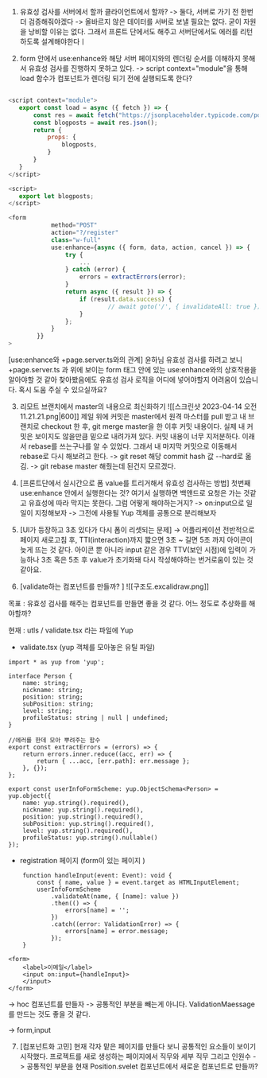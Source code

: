 1. 유효성 검사를 서버에서 할까 클라이언트에서 할까? 
-> 둘다, 서버로 가기 전 한번 더 검증해줘야겠다 
-> 올바르지 않은 데이터를 서버로 보낼 필요는 없다. 굳이 자원을 낭비할 이유는 없다. 그래서 프론트 단에서도 해주고 서버단에서도 에러를 리턴 하도록 설계해야한다ㅣ 



2. form 안에서 use:enhance와 해당 서버 페이지와의 렌더링 순서를 이해하지 못해서 유효성 검사를 진행하지 못하고 있다.
-> script context="module"을 통해 load 함수가 컴포넌트가 렌더링 되기 전에 실행되도록 한다? 

```js

<script context="module">
   export const load = async ({ fetch }) => {
       const res = await fetch("https://jsonplaceholder.typicode.com/posts");
       const blogposts = await res.json();
       return {
           props: {
               blogposts,
           }
       }
   }
</script>

<script>
   export let blogposts;
</script>
```


```ts
<form
			method="POST"
			action="?/register"
			class="w-full"
			use:enhance={async ({ form, data, action, cancel }) => {
				try {
					...
				} catch (error) {
					errors = extractErrors(error);
				}
				return async ({ result }) => {
					if (result.data.success) {
							// await goto('/', { invalidateAll: true });
					}
				};
			}
		}}
>
```

[use:enhance와 +page.server.ts와의 관계]
윤하님 유효성 검사를 하려고 보니 +page.server.ts 과 위에 보이는 form 태그 안에 있는 use:enhance와의 상호작용을 알아야할 것 같아 찾아봤음에도 유효성 검사 로직을 어디에 넣어야할지 어려움이 있습니다. 혹시 도움 주실 수 있으실까요? 


3. 리모트 브랜치에서 master의 내용으로 최신화하기
![[스크린샷 2023-04-14 오전 11.21.21.png|600]]
제일 위에 커밋은 master에서 원격 마스터를 pull 받고 내 브랜치로 checkout 한 후, git merge master을 한 이후 커밋 내용이다. 실제 내 커밋은 보이지도 않을만큼 밑으로 내려가져 있다. 커밋 내용이 너무 지저분하다. 이래서 rebase를 쓰는구나를 알 수 있었다. 그래서 내 마지막 커밋으로 이동해서 rebase로 다시 해보려고 한다. 
-> git reset 해당 commit hash 값 --hard로 옮김.
-> git rebase master 해줬는데 된건지 모르겠다.


4. [프론트단에서 실시간으로 폼 value를 트리거해서 유효성 검사하는 방법]
첫번째 use:enhance 안에서 실행한다는 것? 여기서 실행하면 백앤드로 요청은 가는 것같고 유효성에 따라 막지는 못한다. 그럼 어떻게 해야하는거지? 
-> on:input으로 일일이 지정해보자 
-> 그전에 사용될 Yup 객체를 공통으로 분리해보자 

5. [UI가 등장하고 3초 있다가 다시 폼이 리셋되는 문제]
-> 어플리케이션 전반적으로 페이지 새로고침 후, TTI(interaction)까지 짧으면 3초 ~ 길면 5초 까지 아이콘이 늦게 뜨는 것 같다. 아이콘 뿐 아니라 input 같은 경우 TTV(보인 시점)에 입력이 가능하나 3초 혹은 5초 후 value가 초기화돼 다시 작성해야하는 번거로움이 있는 것 같아요.

6. [validate하는 컴포넌트를 만들까? ]
![[구조도.excalidraw.png]]

목표 : 유효성 검사를 해주는 컴포넌트를 만들면 좋을 것 같다. 어느 정도로 추상화를 해야할까? 

현재 : utls / validate.tsx 라는 파일에 Yup 
- validate.tsx (yup 객체를 모아놓은 유틸 파일)
```tsx
import * as yup from 'yup';

interface Person {
	name: string;
	nickname: string;
	position: string;
	subPosition: string;
	level: string;
	profileStatus: string | null | undefined;
}

//에러를 한데 모아 뿌려주는 함수 
export const extractErrors = (errors) => {
	return errors.inner.reduce((acc, err) => {
		return { ...acc, [err.path]: err.message };
	}, {});
};

export const userInfoFormScheme: yup.ObjectSchema<Person> = yup.object({
	name: yup.string().required(),
	nickname: yup.string().required(),
	position: yup.string().required(),
	subPosition: yup.string().required(),
	level: yup.string().required(),
	profileStatus: yup.string().nullable()
});

```

- registration 페이지 (form이 있는 페이지 )
```tsx
	function handleInput(event: Event): void {
		const { name, value } = event.target as HTMLInputElement;
		userInfoFormScheme
			.validateAt(name, { [name]: value })
			.then(() => {
				errors[name] = '';
			})
			.catch((error: ValidationError) => {
				errors[name] = error.message;
			});
	}

<form>
	<label>이메일</label>
	<input on:input={handleInput}>
	</input>	
</form>
```


-> hoc 컴포넌트를 만들자
-> 공통적인 부분을 빼는게 아니다. ValidationMaessage를 만드는 것도 좋을 것 같다.

-> form,input


7. [컴포넌트화 고민] 현재 각자 맡은 페이지를 만들다 보니 공통적인 요소들이 보이기 시작했다. 프로젝트를 새로 생성하는 페이지에서 직무와 세부 직무 그리고 인원수
-> 공통적인 부문을 현재 Position.svelet 컴포넌트에서 새로운 컴포넌트로 만들까?



